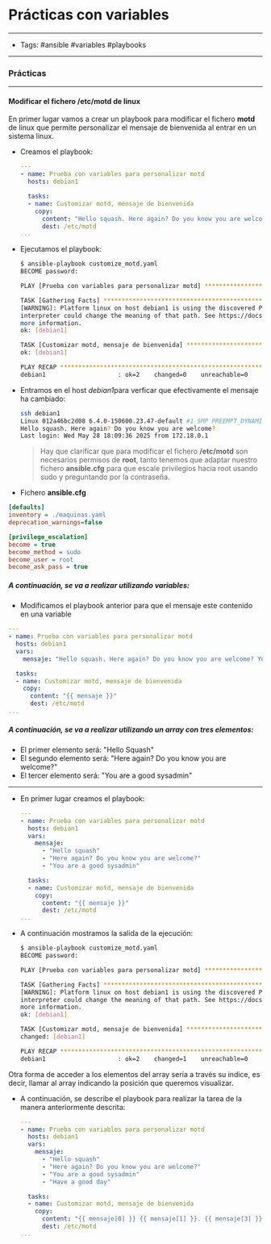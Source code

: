 # Prácticas con variables

-----
- Tags: #ansible #variables #playbooks
-----

### Prácticas
-----

#### Modificar el fichero /etc/motd de linux

En primer lugar vamos a crear un playbook para modificar el fichero **motd** de linux que permite personalizar el mensaje de bienvenida al entrar en un sistema linux. 

- Creamos el playbook: 
	
	```yaml
	---
	- name: Prueba con variables para personalizar motd
	  hosts: debian1
	
	  tasks:
	  - name: Customizar motd, mensaje de bienvenida
	    copy:
	      content: "Hello squash. Here again? Do you know you are welcome? "
	      dest: /etc/motd
	...
	```

- Ejecutamos el playbook:

	```bash
	$ ansible-playbook customize_motd.yaml 
	BECOME password: 
	
	PLAY [Prueba con variables para personalizar motd] ***************************************************************************************************
	
	TASK [Gathering Facts] *******************************************************************************************************************************
	[WARNING]: Platform linux on host debian1 is using the discovered Python interpreter at /usr/bin/python3.9, but future installation of another Python
	interpreter could change the meaning of that path. See https://docs.ansible.com/ansible-core/2.18/reference_appendices/interpreter_discovery.html for
	more information.
	ok: [debian1]
	
	TASK [Customizar motd, mensaje de bienvenida] ********************************************************************************************************
	ok: [debian1]
	
	PLAY RECAP *******************************************************************************************************************************************
	debian1                    : ok=2    changed=0    unreachable=0    failed=0    skipped=0    rescued=0    ignored=0 
	```

- Entramos en el host *debian1*para verficar que efectivamente el mensaje ha cambiado:

	```bash
	ssh debian1
	Linux 012a46bc2d08 6.4.0-150600.23.47-default #1 SMP PREEMPT_DYNAMIC Thu Apr  3 03:44:04 UTC 2025 (2854fd7) x86_64
	Hello squash. Here again? Do you know you are welcome? 
	Last login: Wed May 28 18:09:36 2025 from 172.18.0.1
	```

	> Hay que clarificar que para modificar el fichero **/etc/motd** son necesarios permisos de **root**, tanto tenemos que adaptar nuestro fichero **ansible.cfg** para que escale privilegios hacia root usando sudo y preguntando por la contraseña. 

- Fichero **ansible.cfg**

```ini
[defaults]
inventory = ./maquinas.yaml
deprecation_warnings=false 

[privilege_escalation]
become = true
become_method = sudo
become_user = root
become_ask_pass = true
```

##### A continuación, se va a realizar utilizando variables:

- Modificamos el playbook anterior para que el mensaje este contenido en una variable

```yaml
---
- name: Prueba con variables para personalizar motd
  hosts: debian1
  vars:
    mensaje: "Hello squash. Here again? Do you know you are welcome? You are a good sysadmin"

  tasks:
  - name: Customizar motd, mensaje de bienvenida
    copy:
      content: "{{ mensaje }}"
      dest: /etc/motd
...
```

##### A continuación, se va a realizar utilizando un array con tres elementos:

- El primer elemento será: "Hello Squash"
- El segundo elemento será: "Here again? Do you know you are welcome?"
- El tercer elemento será: "You are a good sysadmin"
-----
- En primer lugar creamos el playbook:

	```yaml
	---
	- name: Prueba con variables para personalizar motd
	  hosts: debian1
	  vars:
	    mensaje:
	      - "Hello squash"
	      - "Here again? Do you know you are welcome?"
	      - "You are a good sysadmin"
	
	  tasks:
	  - name: Customizar motd, mensaje de bienvenida
	    copy:
	      content: "{{ mensaje }}"
	      dest: /etc/motd
	...
	```

- A continuación mostramos la salida de la ejecución:

	```bash
	$ ansible-playbook customize_motd.yaml 
	BECOME password: 
	
	PLAY [Prueba con variables para personalizar motd] ***************************************************************************************************
	
	TASK [Gathering Facts] *******************************************************************************************************************************
	[WARNING]: Platform linux on host debian1 is using the discovered Python interpreter at /usr/bin/python3.9, but future installation of another Python
	interpreter could change the meaning of that path. See https://docs.ansible.com/ansible-core/2.18/reference_appendices/interpreter_discovery.html for
	more information.
	ok: [debian1]
	
	TASK [Customizar motd, mensaje de bienvenida] ********************************************************************************************************
	changed: [debian1]
	
	PLAY RECAP *******************************************************************************************************************************************
	debian1                    : ok=2    changed=1    unreachable=0    failed=0    skipped=0    rescued=0    ignored=0
	```

Otra forma de acceder a los elementos del array sería a través su indice, es decir, llamar al array indicando la posición que queremos visualizar.

- A continuación, se describe el playbook para realizar la tarea de la manera anteriormente descrita:

	```yaml
	---
	- name: Prueba con variables para personalizar motd
	  hosts: debian1
	  vars:
	    mensaje:
	      - "Hello squash"
	      - "Here again? Do you know you are welcome?"
	      - "You are a good sysadmin"
	      - "Have a good day"
	
	  tasks:
	  - name: Customizar motd, mensaje de bienvenida
	    copy:
	      content: "{{ mensaje[0] }} {{ mensaje[1] }}. {{ mensaje[3] }}"
	      dest: /etc/motd
	...
	```